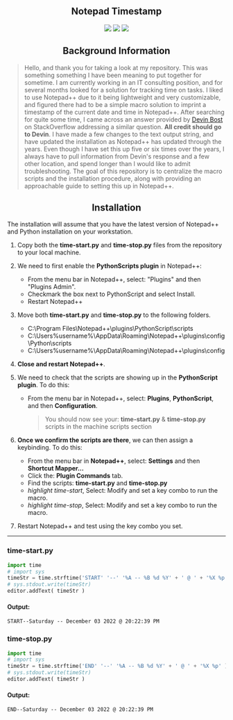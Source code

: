 <div align="center"> 
	<h2>Notepad Timestamp</h2>
	<img src="https://img.shields.io/badge/Windows-0078D6?style=for-the-badge&logo=windows&logoColor=white" />
	<img src="https://img.shields.io/badge/Notepad++-90E59A.svg?style=for-the-badge&logo=notepad%2B%2B&logoColor=black" />
	<img src="https://img.shields.io/badge/Python-FFD43B?style=for-the-badge&logo=python&logoColor=blue" />
	<h2>Background Information</h2>
</div>

>Hello, and thank you for taking a look at my repository. This was something something I have been meaning to put together for sometime. I am currently working in an IT consulting position, and for several months looked for a solution for tracking time on tasks. I liked to use Notepad++ due to it being lightweight and very customizable, and figured there had to be a simple macro solution to imprint a timestamp of the current date and time in Notepad++. After searching for quite some time, I came across an answer provided by [Devin Bost](https://stackoverflow.com/users/1887281/devinbost) on StackOverflow addressing a similar question. **All credit should go to Devin**. I have made a few changes to the text output string, and have updated the installation as Notepad++ has updated through the years. Even though I have set this up five or six times over the years, I always have to pull information from Devin's response and a few other location, and spend longer than I would like to admit troubleshooting. The goal of this repository is to centralize the macro scripts and the installation procedure, along with providing an approachable guide to setting this up in Notepad++.

<div align="center"> 
	<h2>Installation</h2>
</div>
The installation will assume that you have the latest version of Notepad++ and Python installation on your workstation.

1. Copy both the **time-start.py** and **time-stop.py** files from the repository to your local machine.

2. We need to first enable the **PythonScripts plugin** in Notepad++:
    - From the menu bar in Notepad++, select: "Plugins" and then "Plugins Admin". 
    - Checkmark the box next to PythonScript and select Install.
    - Restart Notepad++

3. Move both **time-start.py** and **time-stop.py** to the following folders.
    - C:\Program Files\Notepad++\plugins\PythonScript\scripts
    - C:\Users\%username%\AppData\Roaming\Notepad++\plugins\config\Python\scripts
    - C:\Users\%username%\AppData\Roaming\Notepad++\plugins\config

4. **Close and restart Notepad++**.

5. We need to check that the scripts are showing up in the **PythonScript plugin**. To do this:
    - From the menu bar in Notepad++, select: **Plugins**, **PythonScript**, and then **Configuration**.
        > You should now see your: **time-start.py** & **time-stop.py** scripts in the machine scripts section

6. **Once we confirm the scripts are there**, we can then assign a keybinding. To do this:
    - From the menu bar in **Notepad++**, select: **Settings** and then **Shortcut Mapper...**
    - Click the: **Plugin Commands** tab.
    - Find the scripts: **time-start.py** and **time-stop.py**
    - *highlight time-start*, Select: Modify and set a key combo to run the macro.
    - *highlight time-stop*, Select: Modify and set a key combo to run the macro.
7. Restart Notepad++ and test using the key combo you set.
---
### **time-start.py**
```python
import time
# import sys
timeStr = time.strftime('START' '--' '%A -- %B %d %Y' + ' @ ' + '%X %p' )
# sys.stdout.write(timeStr)
editor.addText( timeStr )
```
#### **Output:**
```text
START--Saturday -- December 03 2022 @ 20:22:39 PM
```
### **time-stop.py**
```python
import time
# import sys
timeStr = time.strftime('END' '--' '%A -- %B %d %Y' + ' @ ' + '%X %p' )
# sys.stdout.write(timeStr)
editor.addText( timeStr )
```
#### **Output:**
```text
END--Saturday -- December 03 2022 @ 20:22:39 PM
```
